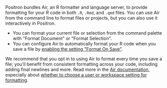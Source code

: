 Positron bundles Air, an R formatter and language server, to provide formatting for your R code in both `.R`, `.Rmd`, and `.qmd` files. You can use Air from the command line to format files or projects, but you can also use it interactively in Positron.

- You can format your current file or selection from the command palette with "Format Document" or "Format Selection".
- You can configure Air to automatically format your R code when you save a file by [enabling the setting "Format On Save"](command:r.walkthrough.formatOnSave).

We recommend that you opt in to using Air to format every time you save a file; you'll benefit from consistent formatting across your code, including adding final newlines and more. Read more in the [Air documentation](https://posit-dev.github.io/air/), especially about [whether to choose a user or workspace setting for formatting](https://posit-dev.github.io/air/editor-vscode.html#user-vs-workspace-settings).

